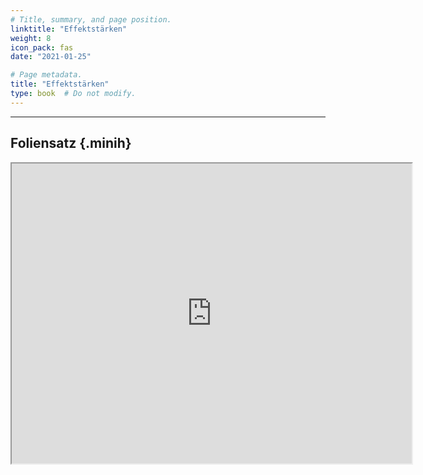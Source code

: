 ```yaml
---
# Title, summary, and page position.
linktitle: "Effektstärken"
weight: 8
icon_pack: fas
date: "2021-01-25"

# Page metadata.
title: "Effektstärken"
type: book  # Do not modify.
---
```


<style>
code{
  color: #2a7792;
}
.hljs{
  font-size: 16px
}
.minih{
  font-size: 1px;
  margin: 0px 0px 0px 0px;
}

.highlight {
    position: relative;
}
.highlight pre {
    padding: 15px;
}
.highlight-copy-btn {
    position: absolute;
    top: 7px;
    right: 7px;
    border: 0;
    border-radius: 4px;
    padding: 5px;
    font-size: 0.7em;
    line-height: 1.8;
    color: #fff;
    background-color: #777;
    min-width: 55px;
    text-align: center;
}
.highlight-copy-btn:hover {
    background-color: #666;
}
</style>

---



## Foliensatz {.minih}



<iframe src="https://drive.google.com/file/d/117bRqbY9wjSy8M7jakcYDjBxtYTMldmF/preview" width="640" height="480" allow="autoplay"></iframe>


<style>
h1 {color: #2a7792;}
</style>

